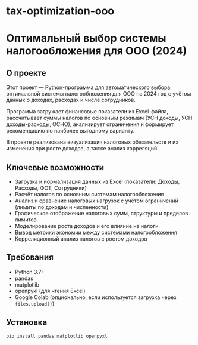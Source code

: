 # tax-optimization-ooo
# Оптимальный выбор системы налогообложения для ООО (2024)

## О проекте

Этот проект — Python-программа для автоматического выбора оптимальной системы налогообложения для ООО на 2024 год с учётом данных о доходах, расходах и числе сотрудников.

Программа загружает финансовые показатели из Excel-файла, рассчитывает суммы налогов по основным режимам (УСН доходы, УСН доходы-расходы, ОСНО), анализирует ограничения и формирует рекомендацию по наиболее выгодному варианту.  

В проекте реализована визуализация налоговых обязательств и их изменения при росте доходов, а также анализ корреляций.

## Ключевые возможности

- Загрузка и нормализация данных из Excel (показатели: Доходы, Расходы, ФОТ, Сотрудники)
- Расчёт налогов по основным системам налогообложения
- Анализ и сравнение налоговых нагрузок с учётом ограничений (лимиты по доходам и численности)
- Графическое отображение налоговых сумм, структуры и пределов лимитов
- Моделирование роста доходов и его влияние на налоги
- Вывод метрики экономии между системами налогообложения
- Корреляционный анализ налогов с ростом доходов

## Требования

- Python 3.7+
- pandas
- matplotlib
- openpyxl (для чтения Excel)
- Google Colab (опционально, если используется загрузка через `files.upload()`)

## Установка

```bash
pip install pandas matplotlib openpyxl
